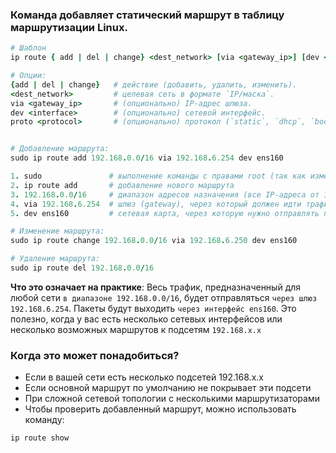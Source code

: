 ### Команда добавляет статический маршрут в таблицу маршрутизации Linux.

```ruby
# Шаблон
ip route { add | del | change} <dest_network> [via <gateway_ip>] [dev <interface>] [proto <protocol>]

# Опции:  
{add | del | change}   # действие (добавить, удалить, изменить).  
<dest_network>         # целевая сеть в формате `IP/маска`.  
via <gateway_ip>       # (опционально) IP-адрес шлюза.  
dev <interface>        # (опционально) сетевой интерфейс.  
proto <protocol>       # (опционально) протокол (`static`, `dhcp`, `bootp` и др.).  


# Добавление маршрута:
sudo ip route add 192.168.0.0/16 via 192.168.6.254 dev ens160

1. sudo               # выполнение команды с правами root (так как изменение маршрутов требует повышенных привилегий)
2. ip route add       # добавление нового маршрута
3. 192.168.0.0/16     # диапазон адресов назначения (все IP-адреса от 192.168.0.0 до 192.168.255.255)
4. via 192.168.6.254  # шлюз (gateway), через который должен идти трафик
5. dev ens160         # сетевая карта, через которую нужно отправлять пакеты

# Изменение маршрута:
sudo ip route change 192.168.0.0/16 via 192.168.6.250 dev ens160

# Удаление маршрута:
sudo ip route del 192.168.0.0/16
```

**Что это означает на практике**: Весь трафик, предназначенный для любой сети `в диапазоне 192.168.0.0/16`, будет отправляться `через шлюз 192.168.6.254`. Пакеты будут выходить `через интерфейс ens160`. Это полезно, когда у вас есть несколько сетевых интерфейсов или несколько возможных маршрутов к подсетям `192.168.x.x`

### Когда это может понадобиться?

- Если в вашей сети есть несколько подсетей 192.168.x.x
- Если основной маршрут по умолчанию не покрывает эти подсети
- При сложной сетевой топологии с несколькими маршрутизаторами
- Чтобы проверить добавленный маршрут, можно использовать команду:

```ruby
ip route show
```
